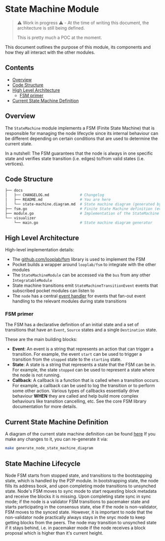 # State Machine Module <!-- omit in toc -->

> ⚠️ Work in progress ⚠️ - At the time of writing this document, the architecture is still being defined.
>
> This is pretty much a POC at the moment.

This document outlines the purpose of this module, its components and how they all interact with the other modules.

## Contents <!-- omit in toc -->
- [Overview](#overview)
- [Code Structure](#code-structure)
- [High Level Architecture](#high-level-architecture)
  - [FSM primer](#fsm-primer)
- [Current State Machine Definition](#current-state-machine-definition)

## Overview

The `StateMachine` module implements a FSM (Finite State Machine) that is responsible for managing the node lifecycle since its internal behaviour can be different depending on certain conditions that are used to determine the current state.

In a nutshell: The FSM guarantees that the node is always in one specific state and verifies state transition (i.e. edges) to/from valid states (i.e. vertices).

## Code Structure

```bash
├── docs
│   ├── CHANGELOG.md              # Changelog
│   ├── README.md                 # You are here
│   └── state-machine.diagram.md  # State machine diagram (generated by visualizer/main.go)
├── fsm.go                        # Finite State Machine definition (events, states, transitions)
├── module.go                     # Implementation of the StateMachine module
└── visualizer
    └── main.go                   # State machine diagram generator
```

## High Level Architecture

High-level implementation details:

- The [github.com/looplab/fsm](https://github.com/looplab/fsm) library is used to implement the FSM
- Pocket builds a wrapper around `looplab/fsm` to integrate with the other modules
- The `StateMachineModule` can be accessed via the `bus` from any other `IntegratableModule`
- State machine transitions emit `StateMachineTransitionEvent` events that subscribed pocket modules can listen to
- The `node` has a central [event handler](../../shared/node.go) for events that fan-out event handling to the relevant modules during state transitions

### FSM primer

The FSM has a declarative definition of an initial state and a set of transitions that have an `Event`, `Source` states and a single `Destination` state.

These are the main building blocks:

- **Event**: An event is a string that represents an action that can trigger a transition. For example, the event `start` can be used to trigger a transition from the `stopped` state to the `starting` state.
- **State**: A state is a string that represents a state that the FSM can be in. For example, the state `stopped` can be used to represent a state where the node is not running.
- **Callback**: A callback is a function that is called when a transition occurs. For example, a callback can be used to log the transition or to perform some other action. Various types of callbacks essentially drive behaviour **WHEN** they are called and help build more complex behaviours like transition cancelling, etc. See the core FSM library documentation for more details.

## Current State Machine Definition

A diagram of the current state machine definition can be found [here](state-machine.diagram.md)
If you make any changes to it, you can re-generate it via:

```bash
make generate_node_state_machine_diagram
```


## State Machine Lifecycle
Node FSM starts from stopped state, and transitions to the bootstapping state, which is handled by the P2P module. In bootstrapping state, the node fills its address book, and upon completing mode transitions to unsynched state. Node's FSM moves to sync mode to start requesting block metadata and receive the blocks it is missing. Upon completing state sync in sync mode; if the node is a validator FSM transitions to pacemaker state and starts participating in the consensus state, else if the node is non-validator, FSM moves to the synced state. However, it is important to node that the non-validator node practically always stays in the snyc mode to keep getting blocks from the peers. The node may transition to unsynched state if it stays behind, i.e. in pacemaker mode if the node receives a block proposal which is higher than it's current height.

<!-- GITHUB_WIKI: state_machine/README -->
